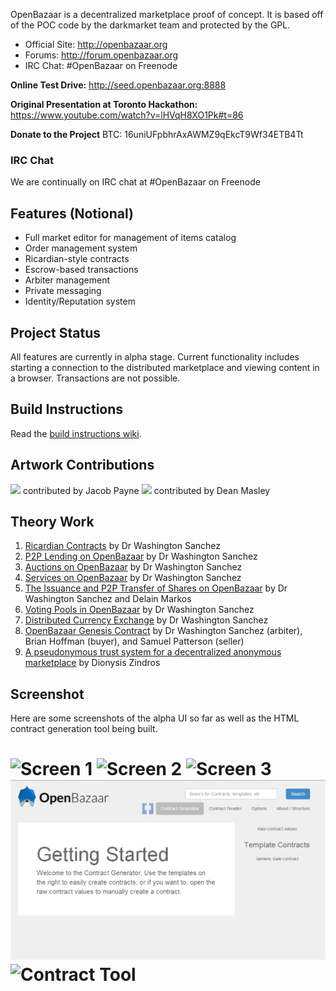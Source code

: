 OpenBazaar is a decentralized marketplace proof of concept. It is based off of the POC code by the darkmarket team and protected by the GPL.

* Official Site: http://openbazaar.org
* Forums: http://forum.openbazaar.org
* IRC Chat: #OpenBazaar on Freenode

<strong>Online Test Drive:</strong> http://seed.openbazaar.org:8888

<strong>Original Presentation at Toronto Hackathon:</strong> https://www.youtube.com/watch?v=lHVqH8XO1Pk#t=86

<strong>Donate to the Project</strong> BTC: 16uniUFpbhrAxAWMZ9qEkcT9Wf34ETB4Tt


### IRC Chat
We are continually on IRC chat at #OpenBazaar on Freenode


## Features (Notional)
- Full market editor for management of items catalog
- Order management system
- Ricardian-style contracts  
- Escrow-based transactions
- Arbiter management
- Private messaging
- Identity/Reputation system

## Project Status

All features are currently in alpha stage. Current functionality includes starting a connection to the distributed marketplace and viewing content in a browser. Transactions are not possible.

## Build Instructions

Read the [build instructions wiki](https://github.com/OpenBazaar/OpenBazaar/wiki/Build-Instructions).


## Artwork Contributions

![](https://github.com/OpenBazaar/OpenBazaar/blob/gh-pages/img/logo_alt1-b-h.png?raw=true)
contributed by Jacob Payne
![](http://i.imgur.com/WwPUXGS.png)
contributed by Dean Masley

## Theory Work

1. [Ricardian Contracts](https://gist.github.com/drwasho/a5380544c170bdbbbad8) by Dr Washington Sanchez
2. [P2P Lending on OpenBazaar](https://gist.github.com/drwasho/2c40b91e169f55988618) by Dr Washington Sanchez
3. [Auctions on OpenBazaar](https://gist.github.com/drwasho/d923d2d37f544ea22e6f) by Dr Washington Sanchez
4. [Services on OpenBazaar](https://gist.github.com/drwasho/632d126a4189467c1280) by Dr Washington Sanchez
5. [The Issuance and P2P Transfer of Shares on OpenBazaar](https://gist.github.com/drwasho/3670bb1c59e620fffb24) by Dr Washington Sanchez and Delain Markos
6. [Voting Pools in OpenBazaar](https://gist.github.com/drwasho/c04f16fcc7be9a666e90) by Dr Washington Sanchez
7. [Distributed Currency Exchange](https://gist.github.com/drwasho/aa6ab79e92f2a876073e) by Dr Washington Sanchez
8. [OpenBazaar Genesis Contract](https://gist.github.com/drwasho/76e1161db1e5b860598a) by Dr Washington Sanchez (arbiter), Brian Hoffman (buyer), and Samuel Patterson (seller)
9. [A pseudonymous trust system for a decentralized anonymous marketplace](https://gist.github.com/SamPatt/40f42d5348489bba7bcd) by Dionysis Zindros

## Screenshot

Here are some screenshots of the alpha UI so far as well as the HTML contract generation tool being built.

![Screen 1](http://i.imgur.com/qwByrqk.png)
![Screen 2](http://i.imgur.com/v3gRVgi.png)
![Screen 3](http://i.imgur.com/65eSjjz.png)
![Contract Templates](https://raw.githubusercontent.com/DelainM/OpenBazaar/html-contracts/html-contract-tools/resources/OB-HTML-Contract-tools.png)
![Contract Tool](http://s29.postimg.org/aog95fcrr/Open_Bazaar_Contract_Maker.png)
=======
